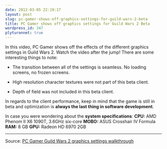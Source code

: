 ```yaml
---
date: 2012-03-05 22:19:17
layout: post
slug: pc-gamer-shows-off-graphics-settings-for-guild-wars-2-beta
title: PC Gamer shows off graphics settings for Guild Wars 2 Beta
wordpress_id: 347
plyturonnet: true
---
```


In this video, PC Gamer shows off the effects of the different graphics settings in Guild Wars 2. Watch the video after the jump! 
There are some interesting things to note:



	
  * The transition between all of the settings is seamless. No loading screens, no frozen screens.

	
  * High resolution character textures were not part of this beta client.

	
  * Depth of field was not included in this beta client.




In regards to the client performance, keep in mind that the game is still in beta and optimization is **always the last thing in software development**. 



In case you were wondering about the **system specifications**:
**CPU:** AMD Phenom II X6 1090T, 3.6GHz six-core
**MOBO:** ASUS Crosshair IV Formula
**RAM:** 8 GB
**GPU:** Radeon HD 6970 2GB


* * *


Source: [PC Gamer Guild Wars 2 graphics settings walkthrough](http://www.pcgamer.com/previews/guild-wars-2-graphics-settings-walkthrough/)
